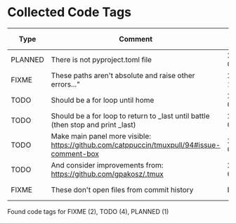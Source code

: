 # Collected Code Tags

| Type    | Comment                                                                                   | Last Edit   | Source File                                                                                                                                                                        |
|---------|-------------------------------------------------------------------------------------------|-------------|------------------------------------------------------------------------------------------------------------------------------------------------------------------------------------|
| PLANNED | There is not pyproject.toml file                                                          | 2023-08-09  | [.pre-commit-config.yaml:91](https://github.com/KyleKing/dotfiles/blame/bf24f45c418b5a8ae349ab8ba8232cb33b74deab/.pre-commit-config.yaml#L90)                                      |
| FIXME   | These paths aren't absolute and raise other errors..."                                    | 2022-12-12  | [dot_config/my_config/private_cli_tools.sh:37](https://github.com/KyleKing/dotfiles/blame/c84074aed23f598a42083cf42bab5fe78acf8c15/dot_config/my_config/private_cli_tools.sh#L28)  |
| TODO    | Should be a for loop until home                                                           | 2022-07-28  | [dot_config/my_config/private_cli_tools.sh:100](https://github.com/KyleKing/dotfiles/blame/b8605e0e56543fe52ff2224ed0f670ef4bfe90ea/dot_config/my_config/private_cli_tools.sh#L57) |
| TODO    | Should be a for loop to return to _last until battle (then stop and print _last)          | 2022-07-28  | [dot_config/my_config/private_cli_tools.sh:104](https://github.com/KyleKing/dotfiles/blame/b8605e0e56543fe52ff2224ed0f670ef4bfe90ea/dot_config/my_config/private_cli_tools.sh#L61) |
| TODO    | Make main panel more visible: https://github.com/catppuccin/tmuxpull/94#issue-comment-box | 2024-01-31  | [dot_tmux.conf:69](https://github.com/KyleKing/dotfiles/blame/15f4b701546428a1ccdf5521363f2b3a15d59cac/dot_tmux.conf#L69)                                                          |
| TODO    | And consider improvements from: https://github.com/gpakosz/.tmux                          | 2024-01-31  | [dot_tmux.conf:108](https://github.com/KyleKing/dotfiles/blame/15f4b701546428a1ccdf5521363f2b3a15d59cac/dot_tmux.conf#L108)                                                        |
| FIXME   | These don't open files from commit history                                                | N/A         | private_Library/private_Application Support/lazygit/config.yml:29                                                                                                                  |

Found code tags for FIXME (2), TODO (4), PLANNED (1)

<!-- calcipy_skip_tags -->
